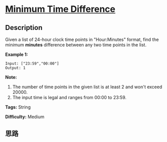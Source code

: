# [Minimum Time Difference][title]

## Description

Given a list of 24-hour clock time points in "Hour:Minutes" format, find the
minimum **minutes** difference between any two time points in the list.

**Example 1:**  
            Input: ["23:59","00:00"]    Output: 1    

**Note:**  

  1. The number of time points in the given list is at least 2 and won't exceed 20000.
  2. The input time is legal and ranges from 00:00 to 23:59.


**Tags:** String

**Difficulty:** Medium

## 思路

[title]: https://leetcode.com/problems/minimum-time-difference
